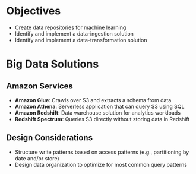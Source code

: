 # Objectives

- Create data repositories for machine learning
- Identify and implement a data-ingestion solution
- Identify and implement a data-transformation solution

# Big Data Solutions

## Amazon Services
- **Amazon Glue**: Crawls over S3 and extracts a schema from data
- **Amazon Athena**: Serverless application that can query S3 using SQL
- **Amazon Redshift**: Data warehouse solution for analytics workloads
- **Redshift Spectrum**: Queries S3 directly without storing data in Redshift

## Design Considerations
- Structure write patterns based on access patterns (e.g., partitioning by date and/or store)
- Design data organization to optimize for most common query patterns
